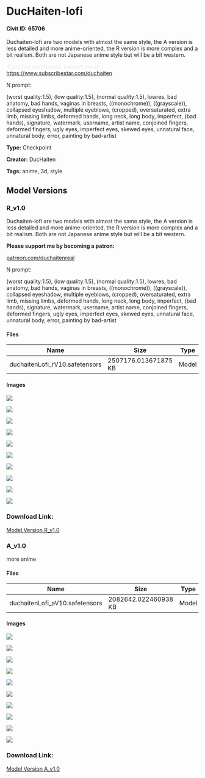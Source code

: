 # DucHaiten-lofi

#### Civit ID: 65706

<p>Duchaiten-lofi are two models with almost the same style, the A version is less detailed and more anime-oriented, the R version is more complex and a bit realism. Both are not Japanese anime style but will be a bit western.</p><p></p><p><span style="color:rgb(232, 234, 237)">If you like my content, support me at:</span><br /><a target="_blank" rel="ugc" href="https://www.subscribestar.com/duchaiten">https://www.subscribestar.com/duchaiten</a></p><p></p><p>N prompt:</p><p>(worst quality:1.5), (low quality:1.5), (normal quality:1.5), lowres, bad anatomy, bad hands, vaginas in breasts, ((monochrome)), ((grayscale)), collapsed eyeshadow, multiple eyeblows, (cropped), oversaturated, extra limb, missing limbs, deformed hands, long neck, long body, imperfect, (bad hands), signature, watermark, username, artist name, conjoined fingers, deformed fingers, ugly eyes, imperfect eyes, skewed eyes, unnatural face, unnatural body, error, painting by bad-artist</p>

**Type:** Checkpoint

**Creator:** DucHaiten

**Tags:** anime, 3d, style

## Model Versions

### R_v1.0

<p>Duchaiten-lofi are two models with almost the same style, the A version is less detailed and more anime-oriented, the R version is more complex and a bit realism. Both are not Japanese anime style but will be a bit western.</p><p><strong>Please support me by becoming a patron:</strong></p><p><a target="_blank" rel="ugc" href="http://patreon.com/duchaitenreal">patreon.com/duchaitenreal</a></p><p>N prompt:</p><p>(worst quality:1.5), (low quality:1.5), (normal quality:1.5), lowres, bad anatomy, bad hands, vaginas in breasts, ((monochrome)), ((grayscale)), collapsed eyeshadow, multiple eyeblows, (cropped), oversaturated, extra limb, missing limbs, deformed hands, long neck, long body, imperfect, (bad hands), signature, watermark, username, artist name, conjoined fingers, deformed fingers, ugly eyes, imperfect eyes, skewed eyes, unnatural face, unnatural body, error, painting by bad-artist</p>

#### Files

| Name | Size | Type | Format | Download Url | AutoV1 | AutoV2 | SHA256 | CRC32 | BLAKE3 |
| --- | --- | --- | --- | --- | --- | --- | --- | --- | --- |
| duchaitenLofi_rV10.safetensors | 2507176.013671875 KB | Model | SafeTensor | https://civitai.com/api/download/models/70363 | E805D1E7 | 5CA7480000 | 5CA7480000A33A395644899E0DB1F20944AF7248E4976FB7BEFB0C50B5DB1EDC | B9A92F46 | E0FAC1F2207B6470790D54A27EC7FB14406CAF612978E9F58C7E40FA5F821CAB |

#### Images

<p><img src="https://image.civitai.com/xG1nkqKTMzGDvpLrqFT7WA/39d90066-d515-4758-aa50-df3cd24eb45a/width=450/785912.jpeg" /></p>

<p><img src="https://image.civitai.com/xG1nkqKTMzGDvpLrqFT7WA/9c66a2a8-9be7-4164-b85d-be3b0ebe2d75/width=450/785910.jpeg" /></p>

<p><img src="https://image.civitai.com/xG1nkqKTMzGDvpLrqFT7WA/80489f6c-23c0-4091-a6c7-7e4ee18e78db/width=450/785911.jpeg" /></p>

<p><img src="https://image.civitai.com/xG1nkqKTMzGDvpLrqFT7WA/f156f30f-9fe9-47b7-b269-70ad5fd4e3c6/width=450/785908.jpeg" /></p>

<p><img src="https://image.civitai.com/xG1nkqKTMzGDvpLrqFT7WA/90705bc6-68fc-4128-8cd5-da33138ba207/width=450/785914.jpeg" /></p>

<p><img src="https://image.civitai.com/xG1nkqKTMzGDvpLrqFT7WA/6b082637-07d7-4f35-b930-9091a7524d3b/width=450/785913.jpeg" /></p>

<p><img src="https://image.civitai.com/xG1nkqKTMzGDvpLrqFT7WA/87f86d79-4a8b-4c5e-a8f7-b4776ebb4eba/width=450/785915.jpeg" /></p>

<p><img src="https://image.civitai.com/xG1nkqKTMzGDvpLrqFT7WA/63f0d5b3-1a10-4973-bc5c-0398877c8219/width=450/785916.jpeg" /></p>

<p><img src="https://image.civitai.com/xG1nkqKTMzGDvpLrqFT7WA/df5c3e9d-c06b-4ea5-a230-e322e2dd23b1/width=450/785917.jpeg" /></p>

<p><img src="https://image.civitai.com/xG1nkqKTMzGDvpLrqFT7WA/bc228c91-b5cc-4dfe-ba22-60e91cd329c9/width=450/785918.jpeg" /></p>

### Download Link:

[Model Version R_v1.0](https://civitai.com/api/download/models/70363)

### A_v1.0

<p>more anime</p>

#### Files

| Name | Size | Type | Format | Download Url | AutoV1 | AutoV2 | SHA256 | CRC32 | BLAKE3 |
| --- | --- | --- | --- | --- | --- | --- | --- | --- | --- |
| duchaitenLofi_aV10.safetensors | 2082642.022460938 KB | Model | SafeTensor | https://civitai.com/api/download/models/70355 | 1ECA2AE2 | 0666708863 | 0666708863AEF04019BD9834CAE96A1FA0EEAD87BE6FA5F4E3065C52746D4B54 | EA17362C | 5E2B141F201D4124262676A014925F7D0AA3343BF5306747BB19574C7300048A |

#### Images

<p><img src="https://image.civitai.com/xG1nkqKTMzGDvpLrqFT7WA/72c2e22b-5005-4158-a9aa-e1b842cd73b3/width=450/785784.jpeg" /></p>

<p><img src="https://image.civitai.com/xG1nkqKTMzGDvpLrqFT7WA/84bd2ff8-0a6c-4525-bed2-bb1d506caa50/width=450/785785.jpeg" /></p>

<p><img src="https://image.civitai.com/xG1nkqKTMzGDvpLrqFT7WA/d0553029-9cff-4c5a-91fa-0291df756c91/width=450/785787.jpeg" /></p>

<p><img src="https://image.civitai.com/xG1nkqKTMzGDvpLrqFT7WA/2e4dddba-982f-46a7-a12c-921aef4236b7/width=450/785788.jpeg" /></p>

<p><img src="https://image.civitai.com/xG1nkqKTMzGDvpLrqFT7WA/8b7701c6-23cb-4008-bbbe-8237d8a955b3/width=450/785789.jpeg" /></p>

<p><img src="https://image.civitai.com/xG1nkqKTMzGDvpLrqFT7WA/679bafa7-1c96-4f51-b217-d5b4977d9dc0/width=450/785790.jpeg" /></p>

<p><img src="https://image.civitai.com/xG1nkqKTMzGDvpLrqFT7WA/c7093f8a-c5e7-4f9c-9d66-ef7ad1d3fba5/width=450/785791.jpeg" /></p>

<p><img src="https://image.civitai.com/xG1nkqKTMzGDvpLrqFT7WA/e9e21bdb-5618-4d7a-8ff9-ca898a9190f3/width=450/785792.jpeg" /></p>

<p><img src="https://image.civitai.com/xG1nkqKTMzGDvpLrqFT7WA/fc20e6e6-5c9f-462f-b8cc-4b45e9d24231/width=450/785795.jpeg" /></p>

<p><img src="https://image.civitai.com/xG1nkqKTMzGDvpLrqFT7WA/47ca449d-3383-45f0-a950-92223798c73e/width=450/785793.jpeg" /></p>

### Download Link:

[Model Version A_v1.0](https://civitai.com/api/download/models/70355)

